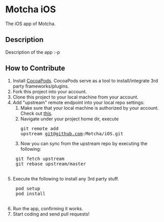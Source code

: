 # Motcha iOS
The iOS app of Motcha.

## Description ##

Description of the app :-p

## How to Contribute ##
1. Install [CocoaPods](http://cocoapods.org/). CocoaPods serve as a tool to install/integrate 3rd party frameworks/plugins.
2. Fork this project into your account.
3. Clone this project to your local machine from your account.
4. Add "upstream" remote endpoint into your local repo settings:
    1. Make sure that your local machine is authorized by your account. Check out [this](https://help.github.com/articles/generating-ssh-keys/).
    2. Navigate under your project home dir, execute <pre>git remote add upstream git@github.com:Motcha/iOS.git</pre>
    3. Now you can sync from the upstream repo by executing the following: 
    <pre>
    git fetch upstream
    git rebase upstream/master
    </pre>
5. Execute the following to install any 3rd party stuff.
    <pre>
    pod setup
    pod install
    </pre>
6. Run the app, confirming it works.
7. Start coding and send pull requests!